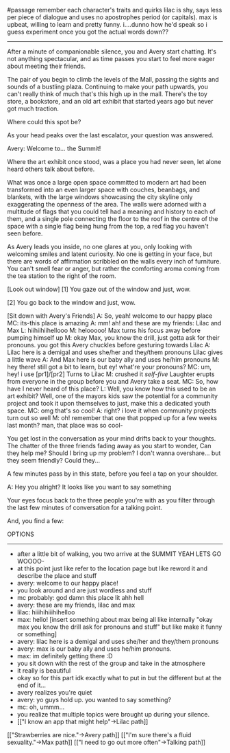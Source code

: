 #passage
remember each character's traits and quirks lilac is shy, says less per piece of dialogue and uses no apostrophes period (or capitals). max is upbeat, willing to learn and pretty funny. i....dunno how he'd speak so i guess experiment once you got the actual words down??


---
After a minute of companionable silence, you and Avery start chatting. It's not anything spectacular, and as time passes you start to feel more eager about meeting their friends.

The pair of you begin to climb the levels of the Mall, passing the sights and sounds of a bustling plaza. Continuing to make your path upwards, you can't really think of much that's this high up in the mall. There's the toy store, a bookstore, and an old art exhibit that started years ago but never got much traction.

Where could this spot be?

As your head peaks over the last escalator, your question was answered.

Avery: Welcome to... the Summit!

Where the art exhibit once stood, was a place you had never seen, let alone heard others talk about before.

What was once a large open space committed to modern art had been transformed into an even larger space with couches, beanbags, and blankets, with the large windows showcasing the city skyline only exaggerating the openness of the area. The walls were adorned with a multitude of flags that you could tell had a meaning and history to each of them, and a single pole connecting the floor to the roof in the centre of the space with a single flag being hung from the top, a red flag you haven't seen before.

As Avery leads you inside, no one glares at you, only looking with welcoming smiles and latent curiosity. No one is getting in your face, but there are words of affirmation scribbled on the walls every inch of furniture. You can't smell fear or anger, but rather the comforting aroma coming from the tea station to the right of the room.

[Look out window]
[1]
You gaze out of the window and just, wow.

[2] You go back to the window and just, wow.

[Sit down with Avery's Friends]
A: So, yeah! welcome to our happy place
MC: its-this place is amazing
A: mm! ah! and these are my friends: Lilac and Max
L: hiihiihiihellooo
M: helooooo!
Max turns his focus away before pumping himself up
M: okay Max, you know the drill, just gotta ask for their pronouns. you got this
Avery chuckles before gesturing towards Lilac
A: Lilac here is a demigal and uses she/her and they/them pronouns
Lilac gives a little wave
A: And Max here is our baby ally and uses he/him pronouns
M: hey there! still got a bit to learn, but ey! what're your pronouns?
MC: um, hey! i use [pr1]/[pr2]
Turns to Lilac
M: crushed it
*self-five*
Laughter erupts from everyone in the group before you and Avery take a seat.
MC: So, how have I never heard of this place?
L: Well, you know how this used to be an art exhibit? Well, one of the mayors kids saw the potential for a community project and took it upon themselves to just, make this a dedicated youth space.
MC: omg that's so cool!
A: right?  i love it when community projects turn out so well
M: oh! remember that one that popped up for a few weeks last month? man, that place was so cool-

You get lost in the conversation as your mind drifts back to your thoughts. The chatter of the three friends fading away as you start to wonder,
Can they help me?
Should I bring up my problem?
I don't wanna overshare...
but they seem friendly?
Could they...

A few minutes pass by in this state, before you feel a tap on your shoulder.

A: Hey you alright? It looks like you want to say something

Your eyes focus back to the three people you're with as you filter through the last few minutes of conversation for a talking point.

And, you find a few:

OPTIONS        



---

- after a little bit of walking, you two arrive at the SUMMIT YEAH LETS GO WOOOO-
- at this point just like refer to the location page but like reword it and describe the place and stuff
- avery: welcome to our happy place!
- you look around and are just wordless and stuff
- mc probably: god damn this place lit ahh hell
- avery: these are my friends, lilac and max
- lilac: hiiihihiiihihelloo
- max: hello! [insert something about max being all like internally "okay max you know the drill ask for pronouns and stuff" but like make it funny or something]
- avery: lilac here is a demigal and uses she/her and they/them pronouns
- avery: max is our baby ally and uses he/him pronouns.
- max: im definitely getting there :D
- you sit down with the rest of the group and take in the atmosphere
- it really is beautiful
- okay so for this part idk exactly what to put in but the different but at the end of it...
- avery realizes you're quiet
- avery: yo guys hold up. you wanted to say something?
- mc: oh, ummm...
- you realize that multiple topics were brought up during your silence.
- [["I know an app that might help"->Lilac path]]

[["Strawberries are nice."->Avery path]] [["I'm sure there's a fluid sexuality."->Max path]] [["I need to go out more often"->Talking path]]